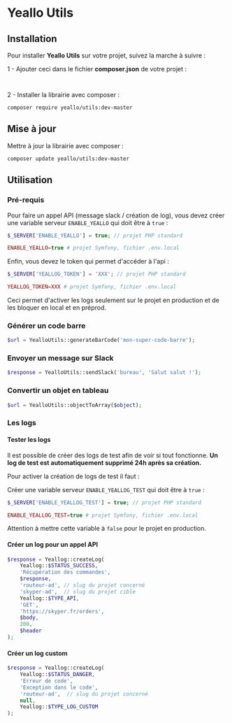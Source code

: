 # Yeallo Utils

## Installation
Pour installer **Yeallo Utils** sur votre projet, suivez la marche à suivre :

1 - Ajouter ceci dans le fichier **composer.json** de votre projet :
```


```

2 - Installer la librairie avec composer :
```
composer require yeallo/utils:dev-master
```

## Mise à jour

Mettre à jour la librairie avec composer :
```
composer update yeallo/utils:dev-master
```

## Utilisation

### Pré-requis

Pour faire un appel API (message slack / création de log), vous devez
créer une variable serveur `ENABLE_YEALLO` qui doit être à `true` :
``` php
$_SERVER['ENABLE_YEALLO'] = true; // projet PHP standard

ENABLE_YEALLO=true # projet Symfony, fichier .env.local
```

Enfin, vous devez le token qui permet d'accéder à l'api :
``` php
$_SERVER['YEALLOG_TOKEN'] = 'XXX'; // projet PHP standard

YEALLOG_TOKEN=XXX # projet Symfony, fichier .env.local
```
Ceci permet d'activer les logs seulement sur le projet en production 
et de les bloquer en local et en préprod.

### Générer un code barre
``` php
$url = YealloUtils::generateBarCode('mon-super-code-barre');
```

### Envoyer un message sur Slack
``` php
$response = YealloUtils::sendSlack('bureau', 'Salut salut !');
```

### Convertir un objet en tableau
``` php
$url = YealloUtils::objectToArray($object);
```

### Les logs

#### Tester les logs
Il est possible de créer des logs de test afin de voir si tout fonctionne.
**Un log de test est automatiquement supprimé 24h après sa création.**

Pour activer la création de logs de test il faut :

Créer une variable serveur `ENABLE_YEALLOG_TEST` qui doit être à `true` :
``` php
$_SERVER['ENABLE_YEALLOG_TEST'] = true; // projet PHP standard

ENABLE_YEALLOG_TEST=true # projet Symfony, fichier .env.local
```
Attention à mettre cette variable à `false` pour le projet en production.

#### Créer un log pour un appel API
``` php
$response = Yeallog::createLog(
    Yeallog::$STATUS_SUCCESS, 
    'Récupération des commandes', 
    $response, 
    'routeur-ad', // slug du projet concerné
    'skyper-ad',  // slug du projet cible
    Yeallog::$TYPE_API, 
    'GET', 
    'https://skyper.fr/orders', 
    $body, 
    200,
    $header
);
```

#### Créer un log custom
``` php
$response = Yeallog::createLog(
    Yeallog::$STATUS_DANGER, 
    'Erreur de code', 
    'Exception dans le code', 
    'routeur-ad',  // slug du projet concerné
    null, 
    Yeallog::$TYPE_LOG_CUSTOM
);
```
